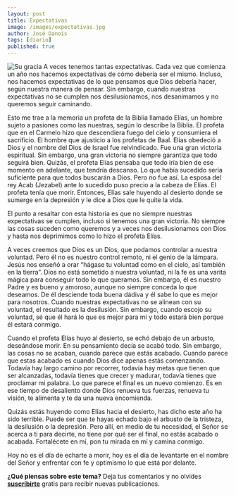 ```yaml
---
layout: post
title: Expectativas
image: /images/expectativas.jpg
author: José Danois
tags: [diario]
published: true
---
```

![Su gracia](/images/expectativas.jpg)
A veces tenemos tantas expectativas. Cada vez que comienza un año nos hacemos expectativas de cómo debería ser el mismo. Incluso, nos hacemos expectativas de lo que pensamos que Dios debería hacer, según nuestra manera de pensar. Sin embargo, cuando nuestras expectativas no se cumplen nos desilusionamos, nos desanimamos y no queremos seguir caminando.

Esto me trae a la memoria un profeta de la Biblia llamado Elías, un hombre sujeto a pasiones como las nuestras, según lo describe la Biblia. El profeta que en el Carmelo hizo que descendiera fuego del cielo y consumiera el sacrificio. El hombre que ajusticio a los profetas de Baal. Elías obedeció a Dios y el nombre del Dios de Israel fue reivindicado. Fue una gran victoria espiritual. Sin embargo, una gran victoria no siempre garantiza que todo seguirá bien. Quizás, el profeta Elías pensaba que todo iría bien de ese momento en adelante, que tendría descanso. Lo que había sucedido sería suficiente para que todos buscarán a Dios. Pero no fue así. La esposa del rey Acab (Jezabel) ante lo sucedido puso precio a la cabeza de Elías. El profeta tenía que morir. Entonces, Elías sale huyendo al desierto donde se sumerge en la depresión y le dice a Dios que le quite la vida.

El punto a resaltar con esta historia es que no siempre nuestras expectativas se cumplen, incluso si tenemos una gran victoria. No siempre las cosas suceden como queremos y a veces nos desilusionamos con Dios y hasta nos deprimimos como lo hizo el profeta Elías.

A veces creemos que Dios es un Dios, que podamos controlar a nuestra voluntad. Pero él no es nuestro control remoto, ni el genio de la lámpara. Jesús nos enseñó a orar “hágase tu voluntad como en el cielo, así también en la tierra”. Dios no está sometido a nuestra voluntad, ni la fe es una varita mágica para conseguir todo lo que queramos. Sin embargo, él es nuestro Padre y es bueno y amoroso, aunque no siempre conceda lo que deseamos. De él desciende toda buena dádiva y él sabe lo que es mejor para nosotros. Cuando nuestras expectativas no se alinean con su voluntad, el resultado es la desilusión. Sin embargo, cuando escojo su voluntad, sé que él hará lo que es mejor para mí y todo estará bien porque él estará conmigo.

Cuando el profeta Elías huyo al desierto, se echó debajo de un arbusto, deseándose morir. En su pensamiento decía se acabó todo. Sin embargo, las cosas no se acaban, cuando parece que estás acabado. Cuando parece que estas acabado es cuando Dios dice apenas estás comenzando. Todavía hay largo camino por recorrer, todavía hay metas que tienen que ser alcanzadas, todavía tienes que crecer y madurar, todavía tienes que proclamar mi palabra. Lo que parece el final es un nuevo comienzo. Es en ese tiempo de desaliento donde Dios renueva tus fuerzas, renueva tu visión, te alimenta y te da una nueva encomienda.

Quizás estás huyendo como Elías hacia el desierto, has dicho este año ha sido terrible. Puede ser que te hayas echado bajo el arbusto de la tristeza, la desilusión o la depresión. Pero allí, en medio de tu necesidad, el Señor se acerca a ti para decirte, no tiene por qué ser el final, no estás acabado o acabada. Fortalécete en mí, pon tu mirada en mí y camina conmigo.

Hoy no es el día de echarte a morir, hoy es el día de levantarte en el nombre del Señor y enfrentar con fe y optimismo lo que está por delante.

**¿Qué piensas sobre este tema?** Deja tus comentarios y no olvides **[suscribirte](https://www.feedio.co/@jdanois)** gratis para recibir nuevas publicaciones.
<!--stackedit_data:
eyJoaXN0b3J5IjpbMzkzNDYxMzY5XX0=
-->